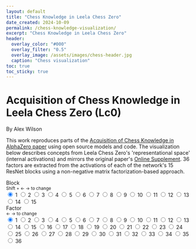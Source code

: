 ```yaml
---
layout: default
title: "Chess Knowledge in Leela Chess Zero"
date_created: 2024-10-09
permalink: /chess-knowledge-visualization/
excerpt: "Chess Knowledge in Leela Chess Zero"
header:
  overlay_color: "#000"
  overlay_filter: "0.5"
  overlay_image: /assets/images/chess-header.jpg
  caption: "Chess visualization"
toc: true
toc_sticky: true
---
```


# Acquisition of Chess Knowledge in Leela Chess Zero (Lc0)

By Alex Wilson

This work reproduces parts of the [Acquisition of Chess Knowledge in AlphaZero paper](https://arxiv.org/abs/2111.09259) using open source models and code. The visualization below describes concepts from Leela Chess Zero's 'representational space' (internal activations) and mirrors the original paper's [Online Supplement](https://storage.googleapis.com/uncertainty-over-space/alphachess/index.html?block=0&factor=0). 36 factors are extracted from the activations of each of the network's 15 ResNet blocks using a non-negative matrix factorization-based approach. 

<head>
<link rel="stylesheet" href="{{ '/assets/lc0/style.css' | relative_url }}">
<script type="text/javascript" async
    src="https://cdn.jsdelivr.net/npm/mathjax@3/es5/tex-mml-chtml.js">
</script>

<link href="https://cdnjs.cloudflare.com/ajax/libs/prism/1.23.0/themes/prism.min.css" rel="stylesheet" />
<script src="https://cdnjs.cloudflare.com/ajax/libs/prism/1.23.0/prism.min.js"></script>
<script src="https://cdnjs.cloudflare.com/ajax/libs/prism/1.23.0/components/prism-python.min.js"></script>
<script src="{{ '/assets/lc0/script.js' | relative_url }}" defer></script>
</head>

<body>
    <div id="imagesContainer"></div>
    <div class="selection-form">
      <!-- Block Selector -->
      <div class="grid">
        <div class="title">
          Block
          <div class="nav-tips">
            <small>Shift + ← → to change</small>
          </div>
        </div>
        <input type="radio" id="block1" name="block" value="1" class="grid-item" checked>
        <label for="block1" class="grid-label">1</label>
        <input type="radio" id="block2" name="block" value="2" class="grid-item">
        <label for="block2" class="grid-label">2</label>
        <input type="radio" id="block3" name="block" value="3" class="grid-item">
        <label for="block3" class="grid-label">3</label>
        <input type="radio" id="block4" name="block" value="4" class="grid-item">
        <label for="block4" class="grid-label">4</label>
        <input type="radio" id="block5" name="block" value="5" class="grid-item">
        <label for="block5" class="grid-label">5</label>
        <input type="radio" id="block6" name="block" value="6" class="grid-item">
        <label for="block6" class="grid-label">6</label>
        <input type="radio" id="block7" name="block" value="7" class="grid-item">
        <label for="block7" class="grid-label">7</label>
        <input type="radio" id="block8" name="block" value="8" class="grid-item">
        <label for="block8" class="grid-label">8</label>
        <input type="radio" id="block9" name="block" value="9" class="grid-item">
        <label for="block9" class="grid-label">9</label>
        <input type="radio" id="block10" name="block" value="10" class="grid-item">
        <label for="block10" class="grid-label">10</label>
        <input type="radio" id="block11" name="block" value="11" class="grid-item">
        <label for="block11" class="grid-label">11</label>
        <input type="radio" id="block12" name="block" value="12" class="grid-item">
        <label for="block12" class="grid-label">12</label>
        <input type="radio" id="block13" name="block" value="13" class="grid-item">
        <label for="block13" class="grid-label">13</label>
        <input type="radio" id="block14" name="block" value="14" class="grid-item">
        <label for="block14" class="grid-label">14</label>
        <input type="radio" id="block15" name="block" value="15" class="grid-item">
        <label for="block15" class="grid-label">15</label>
      </div>
        <!-- Factor Selector -->
        <div class="grid">
          <div class="title">
            Factor
            <div class="nav-tips">
              <small>← → to change</small>
            </div>
          </div>
          <input type="radio" id="factor1" name="factor" value="1" class="grid-item" checked>
          <label for="factor1" class="grid-label">1</label>
          <input type="radio" id="factor2" name="factor" value="2" class="grid-item">
          <label for="factor2" class="grid-label">2</label>
          <input type="radio" id="factor3" name="factor" value="3" class="grid-item">
          <label for="factor3" class="grid-label">3</label>
          <input type="radio" id="factor4" name="factor" value="4" class="grid-item">
          <label for="factor4" class="grid-label">4</label>
          <input type="radio" id="factor5" name="factor" value="5" class="grid-item">
          <label for="factor5" class="grid-label">5</label>
          <input type="radio" id="factor6" name="factor" value="6" class="grid-item">
          <label for="factor6" class="grid-label">6</label>
          <input type="radio" id="factor7" name="factor" value="7" class="grid-item">
          <label for="factor7" class="grid-label">7</label>
          <input type="radio" id="factor8" name="factor" value="8" class="grid-item">
          <label for="factor8" class="grid-label">8</label>
          <input type="radio" id="factor9" name="factor" value="9" class="grid-item">
          <label for="factor9" class="grid-label">9</label>
          <input type="radio" id="factor10" name="factor" value="10" class="grid-item">
          <label for="factor10" class="grid-label">10</label>
          <input type="radio" id="factor11" name="factor" value="11" class="grid-item">
          <label for="factor11" class="grid-label">11</label>
          <input type="radio" id="factor12" name="factor" value="12" class="grid-item">
          <label for="factor12" class="grid-label">12</label>
          <input type="radio" id="factor13" name="factor" value="13" class="grid-item">
          <label for="factor13" class="grid-label">13</label>
          <input type="radio" id="factor14" name="factor" value="14" class="grid-item">
          <label for="factor14" class="grid-label">14</label>
          <input type="radio" id="factor15" name="factor" value="15" class="grid-item">
          <label for="factor15" class="grid-label">15</label>
          <input type="radio" id="factor16" name="factor" value="16" class="grid-item">
          <label for="factor16" class="grid-label">16</label>
          <input type="radio" id="factor17" name="factor" value="17" class="grid-item">
          <label for="factor17" class="grid-label">17</label>
          <input type="radio" id="factor18" name="factor" value="18" class="grid-item">
          <label for="factor18" class="grid-label">18</label>
          <input type="radio" id="factor19" name="factor" value="19" class="grid-item">
          <label for="factor19" class="grid-label">19</label>
          <input type="radio" id="factor20" name="factor" value="20" class="grid-item">
          <label for="factor20" class="grid-label">20</label>
          <input type="radio" id="factor21" name="factor" value="21" class="grid-item">
          <label for="factor21" class="grid-label">21</label>
          <input type="radio" id="factor22" name="factor" value="22" class="grid-item">
          <label for="factor22" class="grid-label">22</label>
          <input type="radio" id="factor23" name="factor" value="23" class="grid-item">
          <label for="factor23" class="grid-label">23</label>
          <input type="radio" id="factor24" name="factor" value="24" class="grid-item">
          <label for="factor24" class="grid-label">24</label>
          <input type="radio" id="factor25" name="factor" value="25" class="grid-item">
          <label for="factor25" class="grid-label">25</label>
          <input type="radio" id="factor26" name="factor" value="26" class="grid-item">
          <label for="factor26" class="grid-label">26</label>
          <input type="radio" id="factor27" name="factor" value="27" class="grid-item">
          <label for="factor27" class="grid-label">27</label>
          <input type="radio" id="factor28" name="factor" value="28" class="grid-item">
          <label for="factor28" class="grid-label">28</label>
          <input type="radio" id="factor29" name="factor" value="29" class="grid-item">
          <label for="factor29" class="grid-label">29</label>
          <input type="radio" id="factor30" name="factor" value="30" class="grid-item">
          <label for="factor30" class="grid-label">30</label>
          <input type="radio" id="factor31" name="factor" value="31" class="grid-item">
          <label for="factor31" class="grid-label">31</label>
          <input type="radio" id="factor32" name="factor" value="32" class="grid-item">
          <label for="factor32" class="grid-label">32</label>
          <input type="radio" id="factor33" name="factor" value="33" class="grid-item">
          <label for="factor33" class="grid-label">33</label>
          <input type="radio" id="factor34" name="factor" value="34" class="grid-item">
          <label for="factor34" class="grid-label">34</label>
          <input type="radio" id="factor35" name="factor" value="35" class="grid-item">
          <label for="factor35" class="grid-label">35</label>
          <input type="radio" id="factor36" name="factor" value="36" class="grid-item">
          <label for="factor36" class="grid-label">36</label>
        </div>
      </div>
</body>


<!-- Empty line to reset -->

<!--
I want to write a technical introduction to my blog post with the following aims:
1) Be a understandable blog post for smart people without any domain knowledge. I want to show off clear science communication that shows a deep understanding.
2) Be technically accurate clear explanation of my work. I want an ML researcher to be able to follow along and gain insights.
3) aim to impress: show off the work I've done on ML interpretability research. My ultimate aim is to work at Anthropic and hope this research will boost my chances.

Below, I start with a motivation section. I will add my own thoughts or instructions in comments like this. 

Can you suggest a rewrite for this ## Motivation section?
-->
<!-- 
## Resources
Deepmind Paper: [Acquisition of Chess Knowledge in AlphaZero paper](https://arxiv.org/abs/2111.09259) See Section 7.
My code: [https://github.com/awlego/lc0-knowledge] (https://github.com/awlego/lc0-knowledge)
Leela Chess Zero Model: 

## Motivation
Modern AI models contain billions of individual mathematical operations working together—far too many to inspect individually. While we can examine any single operation to understand its specific function, we need better tools to comprehend how these pieces work together to form larger, meaningful components of the AI system.

We aim to understand these larger components, 'circuits', within neural networks—structures that operate at:
- A higher level than individual math operations 
- A lower level than the network's overall behavior

These circuits function like small decision-making paths within the network, helping to break down complex tasks. Primary motivations include:
- Making guarantees about network behavior
- Proving whether it has learned specific concepts
- Observing when and how circuits develop
- Engineering improvements to make training and inference more efficient

Investigating whether super-human chess-playing neural networks contain human-understandable concepts could help in understanding high-performing AI models, as these models might reveal patterns useful beyond their intended tasks.

In this work, we use non-negative matrix factorization (NMF) to discover interpretable features within the network without imposing our assumptions about what we expect to find. This approach lets us observe how the network naturally organizes information, complementing more targeted analysis methods that look for specific concepts.

## Methodology



Neural networks process information through layers of interconnected nodes, where each node produces an "activation" - a numerical value representing how strongly that node responds to its inputs. These activations can be thought of as the network's internal representation of what it's looking at. Just as our own neurons fire more strongly in response to certain stimuli, these artificial neurons produce higher activation values when they detect patterns they've learned to recognize during training.

The chess model’s activations are shaped like an 8×8 board. The model doesn't strictly enforce each of these to correspond to the chess squares, but it's certainly incentivized to, with each square corresponding to a position on the board and holding a vector of activations. NMF compresses these activations into fewer, more interpretable factors. Below, we walk through the key steps, combining explanations, math, and code.


### Steps:
1. Generate activations for 10,000 boards
2. Reshape the Activations 
3. Calculate F* and Omega* via the NMF optimization, compressing the activations
4. Retrieve the NMF weights for any new activation zl using another optimization
5. Visualize the results
    overlay
    reshape columns
    



### Step 1: Reshaping the Activations
Input to the neural network is a chess board state, represented as 112 planes of 8×8 values. See [the Leela Chess encoder](https://github.com/LeelaChessZero/lc0/blob/master/src/neural/encoder.cc) to see exactly how the chess board gets encoded into these planes. 

```
# example chess board I can use for testing
e4e5_board_fen = "rnbqkbnr/pppp1ppp/8/4p3/4P3/8/PPPP1PPP/RNBQKBNR w KQkq - 0 2"
WEIGHTS = Weights(Lc0_model_path)
BACKEND = Backend(weights=WEIGHTS)
e4e5_GameState = GameState(e4e5_board_fen)

# See https://github.com/LeelaChessZero/lc0/blob/master/src/neural/encoder.cc if you want to see how the chess board
# gets encoded into these planes.
def mask_to_plane(mask):
    # Convert to binary string, strip off the '0b' prefix, and pad to 64 bits
    binary_string = bin(mask)[2:].zfill(64)
    rows = [binary_string[i:i+8] for i in range(0, len(binary_string), 8)]
    rows = [row[::-1] for row in rows]
    rows.reverse()

    plane = np.array([[float(bit) for bit in row] for row in rows])
    return plane

def game_state_to_input_data(game_state, backend):
    """Converts a given game_state into a format that the Lc0 model expects the input."""
    board_planes = np.zeros((112, 8, 8), dtype=np.float32)

    for i in range(112):
        board_planes[i] = mask_to_plane(game_state.as_input(backend).mask(i))
    # Add a batch dimension
    input_data = board_planes[np.newaxis, :]

    return input_data

input_data = game_state_to_input_data(e4e5_GameState, BACKEND)

print(f"Example input plane, showing Black pawns being encoded on the 0th layer: ")
print(f"{input_data[0][0]}")
Example input plane, showing Black pawns being encoded on the 0th layer: 
[[0. 0. 0. 0. 0. 0. 0. 0.]
 [1. 1. 1. 1. 0. 1. 1. 1.]
 [0. 0. 0. 0. 0. 0. 0. 0.]
 [0. 0. 0. 0. 1. 0. 0. 0.]
 [0. 0. 0. 0. 0. 0. 0. 0.]
 [0. 0. 0. 0. 0. 0. 0. 0.]
 [0. 0. 0. 0. 0. 0. 0. 0.]
 [0. 0. 0. 0. 0. 0. 0. 0.]]
```


Following Lc0's neural network topology: https://lczero.org/dev/backend/nn/, we apply a 192 filter convolution with 3x3 with padding with ReLU, reshaping the 112x8x8 into 192 channels, each also 8x8. TODO improve this section.


English: We reshape the 8×8×192 tensor into a matrix where each row represents a square on the chessboard, and each column corresponds to an activation channel.

Math forumla: Let the activations at layer $$l$$ be $$ z_l \in \mathbb{R}^{H \times W \times C} $$ where W=8, H=8, and C=192 for our chosen Lc0 network. 
We then reshape $$ z_l $$ into $$ \hat{z}_l \in \mathbb{R}^{HW \times C} $$, where $$ HW = 64 $$ for an 8×8 board.

code: 
<pre><code class="language-python">
        import numpy as np
        
        # Example tensor representing activations: 8x8x256
        activations = np.random.rand(8, 8, 256)
        
        # Reshape to HW x C (64 x 256)
        reshaped_activations = activations.reshape(-1, activations.shape[-1])
        print("Reshaped activations shape:", reshaped_activations.shape)
</code></pre>

### Step 2: Compression using NMF to reduce 256 channels to K factors
We compress these activations $$z_l$$

### Step 3: Approximation of activations using weights and factors (Z ≈ ΩF)

### Step 4: Retrieve the NMF weights for any new activation zl

### Step 5: Visualization of NMF factors overlaid on the chessboard, highlighting key areas of influence



## Technical Details

Code: https://github.com/awlego/lc0-knowledge

https://en.wikipedia.org/wiki/File:NMF.png

Non-negative matrix factorization (NMF)

Each layer has activations we know to be non-negative. 

The DeepMind paper uses AlphaZero, which has 20 blocks with input size of 8×8×119-dimensional tensor, which passes through 3x3 convolutional layer to 256 channels (W=8, H=8, C=256).

Of note: In the input z0, a history length of h = 8 plies is used, encoding the current board position and those of the seven preceding plies.

The Leela Chess Zero model I chose to also have 20 blocks. It has 192 channels instead of 256. It has an input of 8x8x112 (Lc0 and AlphaZero represent the input board differently), which also passes through a 3x3 convolutional layer to 192 channels (W=8, H=8, C=192).

See https://lczero.org/dev/backend/nn/ for details on differences between the architectures.
Of note, the Lc0 encoding does not include any information about previous moves (plies).


Activations of a given layer: the output of the final Add operation in the given ResNet block.

We know that our activations are non-negative. Each of the 192 channels is an 8x8 plane.
$$
\mathbf{Z}^l \in \mathbb{R}^{H \times W \times C} = \mathbb{R}^{8 \times 8 \times 192}
$$
I treat each plane as a factor, and reshape:
$$ \hat{\mathbf{z}}^l \in \mathbb{R}^{HW \times C} $$

{% highlight python %}
# Initialize Z_hat_ls as a dictionary
Z_hat_ls = {layer: [] for layer in range(L)}

for fen in tqdm(fens, desc="fen"):
    Z_hat_l = get_activations(fen, L)

    # Collect activations for each layer
    for layer in Z_hat_l:
        z_l_flattened = Z_hat_l[layer].reshape(H * W, C)
        Z_hat_ls[layer].append(z_l_flattened)

# Convert lists to numpy arrays
for layer in Z_hat_ls:
    Z_hat_ls[layer] = np.stack(Z_hat_ls[layer])  # Shape: (N, HW, C)

print(Z_hat_ls[0][0].shape) 
print(Z_hat_ls[0].shape)
(64, 192)
(10032, 64, 192)
{% endhighlight %}

I now want to compress these  $$ \hat{\mathbf{z}}^l $$ activations into K-dimensions instead of C-dimensions, with K < C. We compress the activations into a matrix $$ \boldsymbol{\Omega} \in \mathbb{R}^{HW \times K} $$

$$\Omega^* = \min_{\Omega} \left\| \hat{\mathbf{Z}}^l - \Omega \mathbf{F}^* \right\|_2^2$$
$$\Omega \geq 0.$$

$$\mathbf{F}^*, \Omega_{\text{all}}^* = \min_{\mathbf{F}, \Omega_{\text{all}}} \left\| \hat{\mathbf{Z}}^l - \Omega_{\text{all}} \mathbf{F} \right\|_2^2$$
$$\mathbf{F}, \Omega_{\text{all}} \geq 0.$$

-->